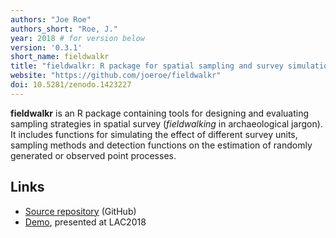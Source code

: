 ```yaml
---
authors: "Joe Roe"
authors_short: "Roe, J."
year: 2018 # for version below
version: '0.3.1'
short_name: fieldwalkr
title: "fieldwalkr: R package for spatial sampling and survey simulation"
website: "https://github.com/joeroe/fieldwalkr"
doi: 10.5281/zenodo.1423227
---
```


**fieldwalkr** is an R package containing tools for designing and evaluating sampling strategies in spatial survey (*fieldwalking* in archaeological jargon). It includes functions for simulating the effect of different survey units, sampling methods and detection functions on the estimation of randomly generated or observed point processes.

## Links

* [Source repository](https://github.com/joeroe/fieldwalkr) (GitHub)
* [Demo](https://joeroe.shinyapps.io/LAC2018_fieldwalkr/), presented at LAC2018

